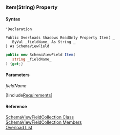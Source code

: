 ﻿### Item(String) Property

#### Syntax

```vbnet
'Declaration

Public Overloads Shadows ReadOnly Property Item( _
   ByVal _fieldName_ As String _
) As SchemaViewField
```

```csharp
public new SchemaViewField Item( 
   string _fieldName_
) {get;}
```

#### Parameters

_fieldName_

[!include[Requirements](../partials/requirements.md)]

#### Reference

[SchemaViewFieldCollection Class](fcSDK~FChoice.Foundation.Clarify.Schema.SchemaViewFieldCollection.md)  
[SchemaViewFieldCollection Members](fcSDK~FChoice.Foundation.Clarify.Schema.SchemaViewFieldCollection_members.md)  
[Overload List](fcSDK~FChoice.Foundation.Clarify.Schema.SchemaViewFieldCollection~Item.md)